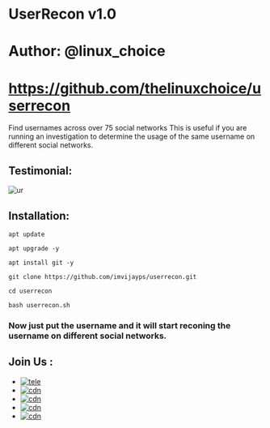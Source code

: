 # UserRecon v1.0
# Author: @linux_choice
# https://github.com/thelinuxchoice/userrecon

Find usernames across over 75 social networks
This is useful if you are running an investigation to determine the usage of the same username on different social networks.

## Testimonial:
![ur](https://telegra.ph/file/92ebf5db6cbbd66f769c4.jpg)

## Installation:
```
apt update
```
```
apt upgrade -y
```
```
apt install git -y
```
```
git clone https://github.com/imvijayps/userrecon.git
```
```
cd userrecon
```
```
bash userrecon.sh
```

### Now just put the username and it will start reconing the username on different social networks.

## Join Us :

- [![tele](https://img.shields.io/badge/Telegram-Join%20Telegram%20Group-blue.svg?logo=telegram)](https://telegram.me/HackenCodeDiscuss)
- [![cdn](https://img.shields.io/badge/LinkedIn-Connect%20on%20LinkedIn-blue.svg?logo=linkedin)](https://linkedin.com/in/imvijayps)
- [![cdn](https://img.shields.io/badge/GitHub-Follow%20on%20GitHub-inactive.svg?logo=github)](https://github.com/imvijayps)
- [![cdn](https://img.shields.io/badge/Twitter-Follow%20on%20Twitter-informational.svg?logo=twitter)](https://twitter.com/imvijayps)
- [![cdn](https://img.shields.io/badge/Instagram-Follow%20on%20Instagram-important.svg?logo=instagram)](https://instagram.com/imvijayps)